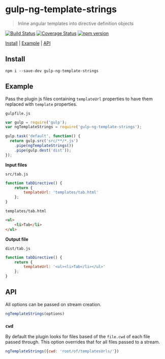 # gulp-ng-template-strings
> Inline angular templates into directive definition objects

[![Build Status](https://travis-ci.org/devm33/gulp-ng-template-strings.svg?branch=master)](https://travis-ci.org/devm33/gulp-ng-template-strings)
[![Coverage Status](https://coveralls.io/repos/devm33/gulp-ng-template-strings/badge.svg?branch=master&service=github)](https://coveralls.io/github/devm33/gulp-ng-template-strings?branch=master)
[![npm version](https://badge.fury.io/js/gulp-ng-template-strings.svg)](http://badge.fury.io/js/gulp-ng-template-strings)

[Install](#install) | [Example](#example) | [API](#api)

## Install

```
npm i --save-dev gulp-ng-template-strings
```

## Example

Pass the plugin js files containing `templateUrl` properties to have them
replaced with `template` properties.

`gulpfile.js`

```js
var gulp = require('gulp');
var ngTemplateStrings = require('gulp-ng-template-strings');

gulp.task('default', function() {
  return gulp.src('src/**/*.js')
    .pipe(ngTemplateStrings())
    .pipe(gulp.dest('dist'));
});
```

**Input files**

`src/tab.js`

```js
function tabDirective() {
    return {
        templateUrl: 'templates/tab.html'
    };
}
```

`templates/tab.html`

```html
<ul>
    <li>Tab</li>
</ul>
```

**Output file**

`dist/tab.js`

```js
function tabDirective() {
    return {
        templateUrl: '<ul><li>Tab</li></ul>'
    };
}
```

## API

All options can be passed on stream creation.

```js
ngTemplateStrings(options)
```

### `cwd`

By default the plugin looks for files based of the `file.cwd` of each file
passed through. This option overrides that for all files passed to a stream.

```js
ngTemplateStrings({cwd: 'root/of/templatesUrls/'})
```

